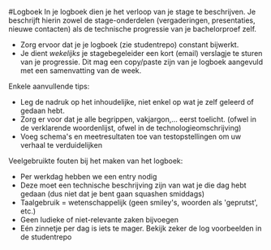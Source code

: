 #Logboek
In je logboek dien je het verloop van je stage te beschrijven. Je beschrijft hierin zowel de stage-onderdelen (vergaderingen, presentaties, nieuwe contacten) als de technische progressie van je bachelorproef zelf.
* Zorg ervoor dat je je logboek (zie studentrepo) constant bijwerkt.
* Je dient *wekelijks* je stagebegeleider een kort (email) verslagje te sturen van je progressie. Dit mag een copy/paste zijn van je logboek aangevuld met een samenvatting van de week.

Enkele aanvullende tips:
* Leg de nadruk op het inhoudelijke, niet enkel op wat je zelf geleerd of gedaan hebt.
* Zorg er voor dat je alle begrippen, vakjargon,... eerst toelicht. (ofwel in de verklarende woordenlijst, ofwel in de technologieomschrijving)
* Voeg schema's en meetresultaten toe van testopstellingen om uw verhaal te verduidelijken

Veelgebruikte fouten bij het maken van het logboek:
* Per werkdag hebben we een entry nodig
* Deze moet een technische beschrijving zijn van wat je die dag hebt gedaan (dus niet dat je bent gaan squashen smiddags)
* Taalgebruik = wetenschappelijk (geen smiley's, woorden als 'geprutst', etc.)
* Geen ludieke of niet-relevante zaken bijvoegen
* Eén zinnetje per dag is iets te mager. Bekijk zeker de log voorbeelden in de studentrepo
